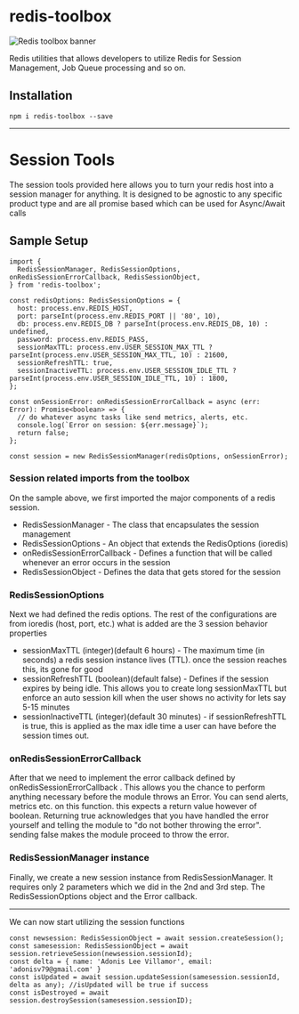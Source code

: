 # redis-toolbox
![Redis toolbox banner](https://adonisv79.github.io/redis-toolbox/images/banner.png)

Redis utilities that allows developers to utilize Redis for Session Management, Job Queue processing and so on.
## Installation
```
npm i redis-toolbox --save
```

***
# Session Tools
The session tools provided here allows you to turn your redis host into a session manager for anything. It is designed to be agnostic to any specific product type and are all promise based which can be used for Async/Await calls

## Sample Setup
```
import {
  RedisSessionManager, RedisSessionOptions, onRedisSessionErrorCallback, RedisSessionObject,
} from 'redis-toolbox';

const redisOptions: RedisSessionOptions = {
  host: process.env.REDIS_HOST,
  port: parseInt(process.env.REDIS_PORT || '80', 10),
  db: process.env.REDIS_DB ? parseInt(process.env.REDIS_DB, 10) : undefined,
  password: process.env.REDIS_PASS,
  sessionMaxTTL: process.env.USER_SESSION_MAX_TTL ? parseInt(process.env.USER_SESSION_MAX_TTL, 10) : 21600,
  sessionRefreshTTL: true,
  sessionInactiveTTL: process.env.USER_SESSION_IDLE_TTL ? parseInt(process.env.USER_SESSION_IDLE_TTL, 10) : 1800,
};

const onSessionError: onRedisSessionErrorCallback = async (err: Error): Promise<boolean> => {
  // do whatever async tasks like send metrics, alerts, etc.
  console.log(`Error on session: ${err.message}`);
  return false;
};

const session = new RedisSessionManager(redisOptions, onSessionError);
```
### Session related imports from the toolbox
On the sample above, we first imported the major components of a redis session.
* RedisSessionManager - The class that encapsulates the session management
* RedisSessionOptions - An object that extends the RedisOptions (ioredis)
* onRedisSessionErrorCallback - Defines a function that will be called whenever an error occurs in the session
* RedisSessionObject - Defines the data that gets stored for the session

### RedisSessionOptions 
Next we had defined the redis options. The rest of the configurations are from ioredis (host, port, etc.) what is added are the 3 session behavior properties
* sessionMaxTTL (integer)(default 6 hours) - The maximum time (in seconds) a redis session instance lives (TTL). once the session reaches this, its gone for good
* sessionRefreshTTL (boolean)(default false) - Defines if the session expires by being idle. This allows you to create long sessionMaxTTL but enforce an auto session kill when the user shows no activity for lets say 5-15 minutes
* sessionInactiveTTL (integer)(default 30 minutes) - if sessionRefreshTTL is true, this is applied as the max idle time a user can have before the session times out.

### onRedisSessionErrorCallback 
After that we need to implement the error callback defined by onRedisSessionErrorCallback . This allows you the chance to perform anything necessary before the module throws an Error. You can send alerts, metrics etc. on this function. this expects a return value however of boolean. Returning true acknowledges that you have handled the error yourself and telling the module to "do not bother throwing the error". sending false makes the module proceed to throw the error.

### RedisSessionManager instance
Finally, we create a new session instance from RedisSessionManager. It requires only 2 parameters which we did in the 2nd and 3rd step. The RedisSessionOptions object and the Error callback.

***

We can now start utilizing the session functions
```
const newsession: RedisSessionObject = await session.createSession();
const samesession: RedisSessionObject = await session.retrieveSession(newsession.sessionId);
const delta = { name: 'Adonis Lee Villamor', email: 'adonisv79@gmail.com' }
const isUpdated = await session.updateSession(samesession.sessionId, delta as any); //isUpdated will be true if success
const isDestroyed = await session.destroySession(samesession.sessionID);
```
